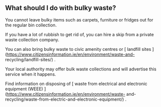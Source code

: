 ##  What should I do with bulky waste?

You cannot leave bulky items such as carpets, furniture or fridges out for the
regular bin collection.

If you have a lot of rubbish to get rid of, you can hire a skip from a private
waste collection company.

You can also bring bulky waste to civic amenity centres or [ landfill sites
](https://www.citizensinformation.ie/en/environment/waste-and-
recycling/landfill-sites/) .

Your local authority may offer bulk waste collections and will advertise this
service when it happens.

Find information on disposing of [ waste from electrical and electronic
equipment (WEEE) ](https://www.citizensinformation.ie/en/environment/waste-
and-recycling/waste-from-electric-and-electronic-equipment/) .
